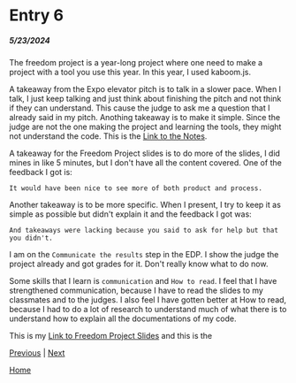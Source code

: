 # Entry 6
##### 5/23/2024

The freedom project is a year-long project where one need to make a project with a tool you use this year. In this year, I used kaboom.js.

A takeaway from the Expo elevator pitch is to talk in a slower pace. When I talk, I just keep talking and just think about finishing the pitch and not think if they can understand. This cause the judge to ask me a question that I already said in my pitch. Anothing takeaway is to make it simple. Since the judge are not the one making the project and learning the tools, they might not understand the code. This is the [Link to the Notes](https://docs.google.com/document/d/15uKSRGUXYdZx9ChM98sp-IbdI7qqk4wSY7KoxyFwsjg/edit).


A takeaway for the Freedom Project slides is to do more of the slides, I did mines in like 5 minutes, but I don't have all the content covered. One of the feedback I got is:

`It would have been nice to see more of both product and process.`

Another takeaway is to be more specific. When I present, I try to keep it as simple as possible but didn't explain it and the feedback I got was:

`And takeaways were lacking because you said to ask for help but that you didn't.`

I am on the `Communicate the results` step in the EDP. I show the judge the project already and got grades for it. Don't really know what to do now.

Some skills that I learn is `communication` and `How to read`. I feel that I have strengthened communication, because I have to read the slides to my classmates and to the judges. I also feel I have gotten better at How to read, because I had to do a lot of research to understand much of what there is to understand how to explain all the documentations of my code.

This is my [Link to Freedom Project Slides](https://docs.google.com/presentation/d/1fP_RTyK2KVYfJnsWRiN5CJ-QpKvlQ88lML8No1G7g3I/edit#slide=id.g2dd93ae3b73_0_105) and this is the



[Previous](entry05.md) | [Next](entry07.md)

[Home](../README.md)